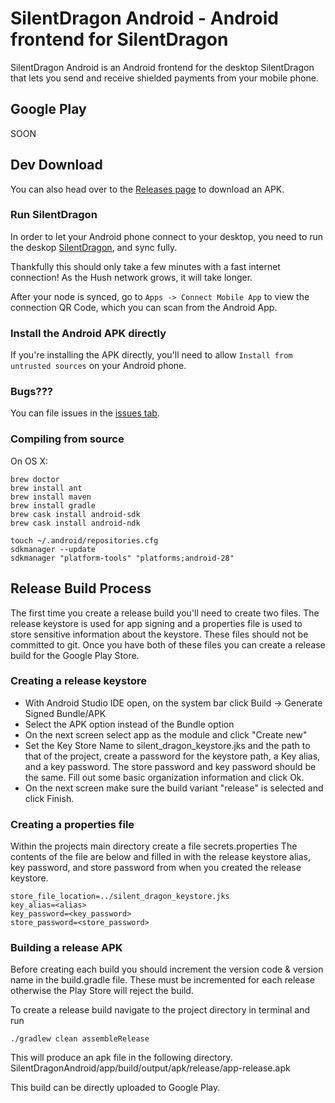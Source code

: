# SilentDragon Android - Android frontend for SilentDragon

SilentDragon Android is an Android frontend for the desktop SilentDragon that lets you send and receive shielded payments from your mobile phone.


## Google Play

SOON

## Dev Download

You can also head over to the [Releases page](https://github.com/MyHush/SilentDragonAndroid/releases) to download an APK.

### Run SilentDragon

In order to let your Android phone connect to your desktop, you need to run the deskop [SilentDragon](https://github.com/MyHush/SilentDragon), and sync fully.

Thankfully this should only take a few minutes with a fast internet connection! As the Hush network grows, it will take longer.

After your node is synced, go to `Apps -> Connect Mobile App` to view the connection QR Code, which you can scan from the Android App.

### Install the Android APK directly

If you're installing the APK directly, you'll need to allow `Install from untrusted sources` on your Android phone.

### Bugs???

You can file issues in the [issues tab](https://github.com/MyHush/SilentDragonAndroid/issues).


### Compiling from source

On OS X:

    brew doctor
    brew install ant
    brew install maven
    brew install gradle
    brew cask install android-sdk
    brew cask install android-ndk

    touch ~/.android/repositories.cfg
    sdkmanager --update
    sdkmanager "platform-tools" "platforms;android-28"


## Release Build Process

The first time you create a release build you'll need to create two files. The release keystore is used for app signing and a properties file is used to store sensitive information about the keystore. These files should not be committed to git. Once you have both of these files you can create a release build for the Google Play Store.

### Creating a release keystore
* With Android Studio IDE open, on the system bar click Build -> Generate Signed Bundle/APK
* Select the APK option instead of the Bundle option
* On the next screen select app as the module and click "Create new"
* Set the Key Store Name to silent_dragon_keystore.jks and the path to that of the project, create a password for the keystore path, a Key alias, and a key password. The store password and key password should be the same. Fill out some basic organization information and click Ok.
* On the next screen make sure the build variant "release" is selected and click Finish.

### Creating a properties file
Within the projects main directory create a file secrets.properties The contents of the file are below and filled in with the release keystore alias, key password, and store password from when you created the release keystore.

```
store_file_location=../silent_dragon_keystore.jks
key_alias=<alias>
key_password=<key_password>
store_password=<store_password>
```

### Building a release APK

Before creating each build you should increment the version code & version name in the build.gradle file. These must be incremented for each release otherwise the Play Store will reject the build.

To create a release build navigate to the project directory in terminal and run

`./gradlew clean assembleRelease`

This will produce an apk file in the following directory.
SilentDragonAndroid/app/build/output/apk/release/app-release.apk

This build can be directly uploaded to Google Play.

